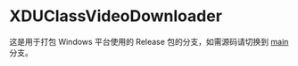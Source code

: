 # XDUClassVideoDownloader

这是用于打包 Windows 平台使用的 Release 包的分支，如需源码请切换到 [main](https://github.com/lsy223622/XDUClassVideoDownloader) 分支。
